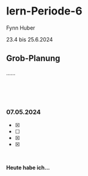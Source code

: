 # lern-Periode-6

Fynn Huber

23.4 bis 25.6.2024

## Grob-Planung

......

 &nbsp;
 
 &nbsp;
  
### 07.05.2024

- [x] 
- [ ] 
- [x] 
- [x] 
      
&nbsp;

**Heute habe ich...**         
